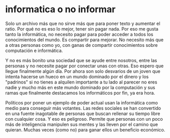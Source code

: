 # informatica o no informar 
Solo un archivo más que no sirve más que para poner texto y aumentar el ratio. Por qué no es eso lo mejor, tener sin pagar nada. Por eso me gusta tanto la informática, no necesito pagar para poder acceder a todos los conocimientos del mundo. Es compartir para mejorar. No necesito más que a otras personas como yo, con ganas de compartir conocimientos sobre computación e informática.

Y no es más bonito una sociedad que se ayude entre nosotros, entre las personas y no necesite pagar por conectar unas con otras. Eso espero que llegue finalmente algún día. Por ahora son solo desvarios de un joven que intenta hacerse un hueco en un mundo dominado por el dinero y los "padrinos" si no tienes a alquilen importante a tu lado al parecer no eres nadie y mucho más en este mundo dominado por la computación y sus ramas que finalmente destacamos los informáticos por fin, ya era hora.

Políticos por poner un ejemplo de poder actual usan la informática como medio para conseguir más votantes. Las redes sociales se han convertido en una fuente inagotable de personas que buscan rellenar su tiempo libre con cualquier cosa. Y eso es peligroso. Permite que personas con un poco más de inteligencia manipulen sus mentes y las lleven por el camino que quieran. Muchas veces (como no) para ganar ellos un beneficio económico.
